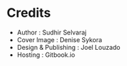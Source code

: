 # Credits

* Author : Sudhir Selvaraj
* Cover Image : Denise Sykora
* Design & Publishing : Joel Louzado
* Hosting : Gitbook.io